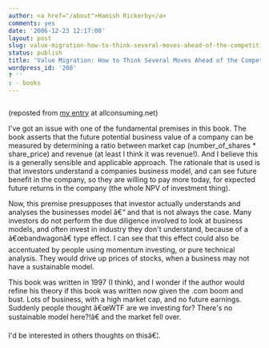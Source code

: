 ```yaml
---
author: <a href="/about">Hamish Rickerby</a>
comments: yes
date: '2006-12-23 12:17:00'
layout: post
slug: value-migration-how-to-think-several-moves-ahead-of-the-competition
status: publish
title: 'Value Migration: How to Think Several Moves Ahead of the Competition'
wordpress_id: '208'
? ''
: - books
---
```


<a href="http://ec1.images-amazon.com/images/P/0875846327.01._SCMZZZZZZZ_V1056503232_.gif"><img src="http://ec1.images-amazon.com/images/P/0875846327.01._SCMZZZZZZZ_V1056503232_.gif" border="0" alt="" /></a>

(reposted from <a href="http://allconsuming.net/entry/view/38883">my entry</a> at allconsuming.net)

I've got an issue with one of the fundamental premises in this book. The book asserts that the future potential business value of a company can be measured by determining a ratio between market cap (number_of_shares * share_price) and revenue (at least I think it was revenue!). And I believe this is a generally sensible and applicable approach. The rationale that is used is that investors understand a companies business model, and can see future benefit in the company, so they are willing to pay more today, for expected future returns in the company (the whole NPV of investment thing).

Now, this premise presupposes that investor actually understands and analyses the businesses model â€“ and that is not always the case. Many investors do not perform the due diligence involved to look at business models, and often invest in industry they don't understand, because of a â€œbandwagonâ€ type effect. I can see that this effect could also be accentuated by people using momentum investing, or pure technical analysis. They would drive up prices of stocks, when a business may not have a sustainable model.

This book was written in 1997 (I think), and I wonder if the author would refine his theory if this book was written now given the .com boom and bust. Lots of business, with a high market cap, and no future earnings. Suddenly people thought â€œWTF are we investing for? There's no sustainable model here?!â€ and the market fell over.

I'd be interested in others thoughts on thisâ€¦.